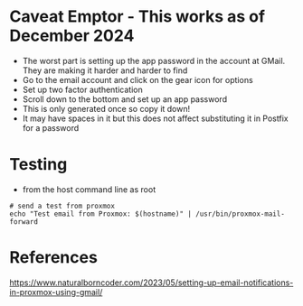 # Caveat Emptor - This works as of December 2024
- The worst part is setting up the app password in the account at GMail.  They are making it harder and harder to find
- Go to the email account and click on the gear icon for options
- Set up two factor authentication
- Scroll down to the bottom and set up an app password
- This is only generated once so copy it down!
- It may have spaces in it but this does not affect substituting it in Postfix for a password


# Testing
- from the host command line as root
```
# send a test from proxmox
echo "Test email from Proxmox: $(hostname)" | /usr/bin/proxmox-mail-forward
```
# References

https://www.naturalborncoder.com/2023/05/setting-up-email-notifications-in-proxmox-using-gmail/
